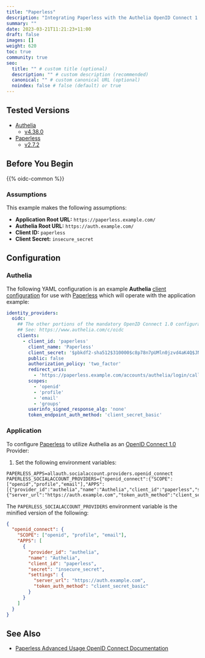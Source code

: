 ```yaml
---
title: "Paperless"
description: "Integrating Paperless with the Authelia OpenID Connect 1.0 Provider."
summary: ""
date: 2023-03-21T11:21:23+11:00
draft: false
images: []
weight: 620
toc: true
community: true
seo:
  title: "" # custom title (optional)
  description: "" # custom description (recommended)
  canonical: "" # custom canonical URL (optional)
  noindex: false # false (default) or true
---
```


## Tested Versions

* [Authelia]
  * [v4.38.0](https://github.com/authelia/authelia/releases/tag/v4.38.0)
* [Paperless]
  * [v2.7.2](https://github.com/paperless-ngx/paperless-ngx/releases/tag/v2.7.2)

## Before You Begin

{{% oidc-common %}}

### Assumptions

This example makes the following assumptions:

* __Application Root URL:__ `https://paperless.example.com/`
* __Authelia Root URL:__ `https://auth.example.com/`
* __Client ID:__ `paperless`
* __Client Secret:__ `insecure_secret`

## Configuration

### Authelia

The following YAML configuration is an example __Authelia__ [client configuration] for use with [Paperless] which will
operate with the application example:

```yaml {title="configuration.yml"}
identity_providers:
  oidc:
    ## The other portions of the mandatory OpenID Connect 1.0 configuration go here.
    ## See: https://www.authelia.com/c/oidc
    clients:
      - client_id: 'paperless'
        client_name: 'Paperless'
        client_secret: '$pbkdf2-sha512$310000$c8p78n7pUMln0jzvd4aK4Q$JNRBzwAo0ek5qKn50cFzzvE9RXV88h1wJn5KGiHrD0YKtZaR/nCb2CJPOsKaPK0hjf.9yHxzQGZziziccp6Yng'  # The digest of 'insecure_secret'.
        public: false
        authorization_policy: 'two_factor'
        redirect_uris:
          - 'https://paperless.example.com/accounts/authelia/login/callback'
        scopes:
          - 'openid'
          - 'profile'
          - 'email'
          - 'groups'
        userinfo_signed_response_alg: 'none'
        token_endpoint_auth_method: 'client_secret_basic'
```

### Application

To configure [Paperless] to utilize Authelia as an [OpenID Connect 1.0] Provider:

1. Set the following environment variables:

```env
PAPERLESS_APPS=allauth.socialaccount.providers.openid_connect
PAPERLESS_SOCIALACCOUNT_PROVIDERS={"openid_connect":{"SCOPE":["openid","profile","email"],"APPS":[{"provider_id":"authelia","name":"Authelia","client_id":"paperless","secret":"insecure_secret","settings":{"server_url":"https://auth.example.com","token_auth_method":"client_secret_basic"}}]}}
```

The `PAPERLESS_SOCIALACCOUNT_PROVIDERS` environment variable is the minified version of the following:

```json
{
  "openid_connect": {
    "SCOPE": ["openid", "profile", "email"],
    "APPS": [
      {
        "provider_id": "authelia",
        "name": "Authelia",
        "client_id": "paperless",
        "secret": "insecure_secret",
        "settings": {
          "server_url": "https://auth.example.com",
          "token_auth_method": "client_secret_basic"
        }
      }
    ]
  }
}
```

## See Also

- [Paperless Advanced Usage OpenID Connect Documentation](https://docs.paperless-ngx.com/advanced_usage/#openid-connect-and-social-authentication)

[Paperless]: https://docs.paperless-ngx.com/
[Authelia]: https://www.authelia.com
[OpenID Connect 1.0]: ../../openid-connect/introduction.md
[client configuration]: ../../../configuration/identity-providers/openid-connect/clients.md
